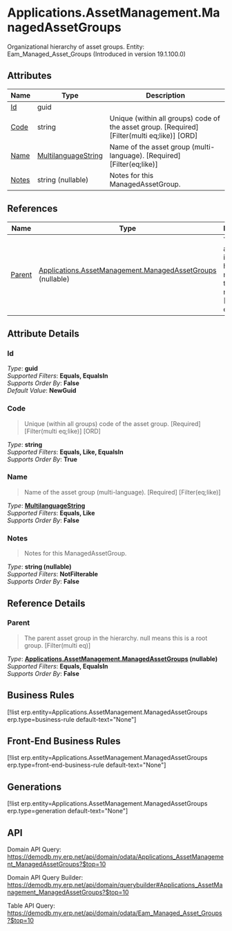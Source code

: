 # Applications.AssetManagement.ManagedAssetGroups

Organizational hierarchy of asset groups. Entity: Eam_Managed_Asset_Groups (Introduced in version 19.1.100.0)

## Attributes

| Name | Type | Description |
| ---- | ---- | --- |
| [Id](Applications.AssetManagement.ManagedAssetGroups.md#Id) | guid |  
| [Code](Applications.AssetManagement.ManagedAssetGroups.md#Code) | string | Unique (within all groups) code of the asset group. [Required] [Filter(multi eq;like)] [ORD] 
| [Name](Applications.AssetManagement.ManagedAssetGroups.md#Name) | [MultilanguageString](../data-types/MultilanguageString.md) | Name of the asset group (multi-language). [Required] [Filter(eq;like)] 
| [Notes](Applications.AssetManagement.ManagedAssetGroups.md#Notes) | string (nullable) | Notes for this ManagedAssetGroup. 

## References

| Name | Type | Description |
| ---- | ---- | --- |
| [Parent](Applications.AssetManagement.ManagedAssetGroups.md#Parent) | [Applications.AssetManagement.ManagedAssetGroups](Applications.AssetManagement.ManagedAssetGroups.md) (nullable) | The parent asset group in the hierarchy. null means this is a root group. [Filter(multi eq)] |


## Attribute Details

### Id

_Type_: **guid**  
_Supported Filters_: **Equals, EqualsIn**  
_Supports Order By_: **False**  
_Default Value_: **NewGuid**  

### Code

> Unique (within all groups) code of the asset group. [Required] [Filter(multi eq;like)] [ORD]

_Type_: **string**  
_Supported Filters_: **Equals, Like, EqualsIn**  
_Supports Order By_: **True**  

### Name

> Name of the asset group (multi-language). [Required] [Filter(eq;like)]

_Type_: **[MultilanguageString](../data-types/MultilanguageString.md)**  
_Supported Filters_: **Equals, Like**  
_Supports Order By_: **False**  

### Notes

> Notes for this ManagedAssetGroup.

_Type_: **string (nullable)**  
_Supported Filters_: **NotFilterable**  
_Supports Order By_: **False**  


## Reference Details

### Parent

> The parent asset group in the hierarchy. null means this is a root group. [Filter(multi eq)]

_Type_: **[Applications.AssetManagement.ManagedAssetGroups](Applications.AssetManagement.ManagedAssetGroups.md) (nullable)**  
_Supported Filters_: **Equals, EqualsIn**  
_Supports Order By_: **False**  



## Business Rules

[!list erp.entity=Applications.AssetManagement.ManagedAssetGroups erp.type=business-rule default-text="None"]

## Front-End Business Rules

[!list erp.entity=Applications.AssetManagement.ManagedAssetGroups erp.type=front-end-business-rule default-text="None"]

## Generations

[!list erp.entity=Applications.AssetManagement.ManagedAssetGroups erp.type=generation default-text="None"]

## API

Domain API Query:
<https://demodb.my.erp.net/api/domain/odata/Applications_AssetManagement_ManagedAssetGroups?$top=10>

Domain API Query Builder:
<https://demodb.my.erp.net/api/domain/querybuilder#Applications_AssetManagement_ManagedAssetGroups?$top=10>

Table API Query:
<https://demodb.my.erp.net/api/domain/odata/Eam_Managed_Asset_Groups?$top=10>

